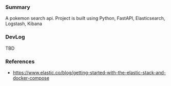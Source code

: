 ### Summary

A pokemon search api. Project is built using Python, FastAPI, Elasticsearch, Logstash, Kibana

### DevLog

TBD

### References
- https://www.elastic.co/blog/getting-started-with-the-elastic-stack-and-docker-compose
